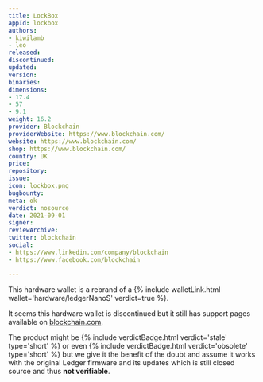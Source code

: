 ```yaml
---
title: LockBox
appId: lockbox
authors:
- kiwilamb
- leo
released: 
discontinued: 
updated: 
version: 
binaries: 
dimensions:
- 17.4
- 57
- 9.1
weight: 16.2
provider: Blockchain
providerWebsite: https://www.blockchain.com/
website: https://www.blockchain.com/
shop: https://www.blockchain.com/
country: UK
price: 
repository: 
issue: 
icon: lockbox.png
bugbounty: 
meta: ok
verdict: nosource
date: 2021-09-01
signer: 
reviewArchive: 
twitter: blockchain
social:
- https://www.linkedin.com/company/blockchain
- https://www.facebook.com/blockchain

---
```


This hardware wallet is a rebrand of a {% include walletLink.html wallet='hardware/ledgerNanoS' verdict=true %}.

It seems this hardware wallet is discontinued but it still has support pages available on [blockchain.com](https://support.blockchain.com/hc/en-us/categories/360001092591-Lockbox).

The product might be {% include verdictBadge.html verdict='stale' type='short' %}
or even {% include verdictBadge.html verdict='obsolete' type='short' %} but we
give it the benefit of the doubt and assume it works with the original Ledger
firmware and its updates which is still closed source and thus **not verifiable**.